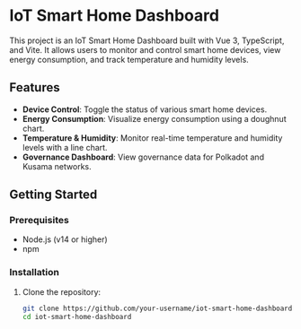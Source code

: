 # IoT Smart Home Dashboard

This project is an IoT Smart Home Dashboard built with Vue 3, TypeScript, and Vite. It allows users to monitor and control smart home devices, view energy consumption, and track temperature and humidity levels.

## Features

- **Device Control**: Toggle the status of various smart home devices.
- **Energy Consumption**: Visualize energy consumption using a doughnut chart.
- **Temperature & Humidity**: Monitor real-time temperature and humidity levels with a line chart.
- **Governance Dashboard**: View governance data for Polkadot and Kusama networks.


## Getting Started

### Prerequisites

- Node.js (v14 or higher)
- npm 

### Installation

1. Clone the repository:
   ```sh
   git clone https://github.com/your-username/iot-smart-home-dashboard.git
   cd iot-smart-home-dashboard
